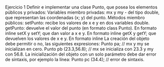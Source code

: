 Ejercicio 1
Definir e implementar una clase Punto, que posea los elementos públicos y privados:
Variables miembro privadas:
mx y my - del tipo double, que representan las coordenadas (x; y) del punto.
Métodos miembro públicos:
setPunto: recibe los valores de x e y en dos variables double.
getPunto: devuelve el valor del punto (en formato class Punto). En formato inline
setX y setY; que dan valor a x e y. En formato inline
getX y getY; que devuelven los valores de x e y. En formato inline
La creación del objeto debe permitir o no, las siguientes expresiones:
Punto pa; // mx y my se inicializan en cero.
Punto pb (23.3,56.8); // mx se inicializa con 23.3 y my con 56.8.
La inicialización del objeto con un solo parámetro debe dar error de sintaxis, por ejemplo la
línea:
Punto pc (34.4); // error de sintaxis.